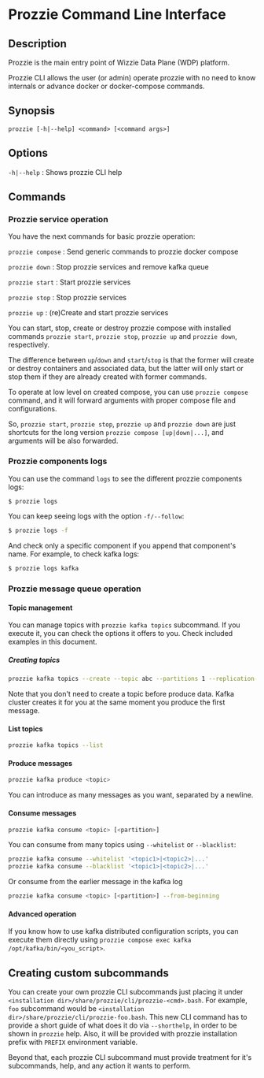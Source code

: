 ---
---

# Prozzie Command Line Interface

## Description
Prozzie is the main entry point of Wizzie Data Plane (WDP) platform.

Prozzie CLI allows the user (or admin) operate prozzie with no need to know
internals or advance docker or docker-compose commands.

## Synopsis
`prozzie [-h|--help] <command> [<command args>]`

## Options
`-h|--help`
: Shows prozzie CLI help

## Commands

### Prozzie service operation

You have the next commands for basic prozzie operation:

`prozzie compose`
: Send generic commands to prozzie docker compose

`prozzie down`
: Stop prozzie services and remove kafka queue

`prozzie start`
: Start prozzie services

`prozzie stop`
: Stop prozzie services

`prozzie up`
: (re)Create and start prozzie services


You can start, stop, create or destroy prozzie compose with installed commands
`prozzie start`, `prozzie stop`, `prozzie up` and `prozzie down`, respectively.

The difference between `up`/`down` and `start`/`stop` is that the former will
create or destroy containers and associated data, but the latter will only start
or stop them if they are already created with former commands.

To operate at low level on created compose, you can use `prozzie compose`
command, and it will forward arguments with proper compose
file and configurations.

So, `prozzie start`, `prozzie stop`, `prozzie up` and
`prozzie down` are just shortcuts for the long version
`prozzie compose [up|down|...]`, and arguments will be also forwarded.

### Prozzie components logs
You can use the command `logs` to see the different prozzie components logs:

```bash
$ prozzie logs
```

You can keep seeing logs with the option `-f/--follow`:

```bash
$ prozzie logs -f
```

And check only a specific component if you append that component's name. For
example, to check kafka logs:
```bash
$ prozzie logs kafka
```

### Prozzie message queue operation
#### Topic management
You can manage topics with `prozzie kafka topics` subcommand. If you execute 
it, you can check the options it offers to you. Check included examples in
this document.

##### Creating topics
```bash
prozzie kafka topics --create --topic abc --partitions 1 --replication-factor 1
```

Note that you don't need to create a topic before produce data. Kafka cluster
creates it for you at the same moment you produce the first message.

#### List topics
```bash
prozzie kafka topics --list
```

#### Produce messages
```bash
prozzie kafka produce <topic>
```

You can introduce as many messages as you want, separated by a newline.

#### Consume messages
```bash
prozzie kafka consume <topic> [<partition>]
```

You can consume from many topics using `--whitelist` or `--blacklist`:
```bash
prozzie kafka consume --whitelist '<topic1>|<topic2>|...'
prozzie kafka consume --blacklist '<topic1>|<topic2>|...'
```

Or consume from the earlier message in the kafka log
```bash
prozzie kafka consume <topic> [<partition>] --from-beginning
```

#### Advanced operation
If you know how to use kafka distributed configuration scripts, you can
execute them directly using
`prozzie compose exec kafka /opt/kafka/bin/<you_script>`.

## Creating custom subcommands

You can create your own prozzie CLI subcommands just placing it under
`<installation dir>/share/prozzie/cli/prozzie-<cmd>.bash`. For example, `foo`
subcommand would be `<installation dir>/share/prozzie/cli/prozzie-foo.bash`.
This new CLI command has to provide a short guide of what does it do via
`--shorthelp`, in order to be shown in `prozzie` help. Also, it will be provided
with prozzie installation prefix with `PREFIX` environment variable.

Beyond that, each prozzie CLI subcommand must provide treatment for it's
subcommands, help, and any action it wants to perform.
